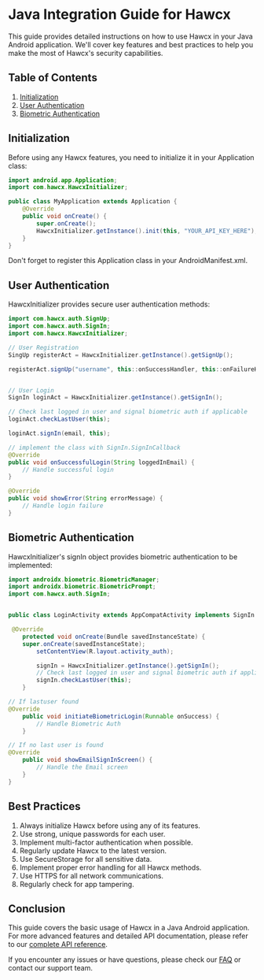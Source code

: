 # Java Integration Guide for Hawcx

This guide provides detailed instructions on how to use Hawcx in your Java Android application. We'll cover key features and best practices to help you make the most of Hawcx's security capabilities.

## Table of Contents

1. [Initialization](#initialization)
2. [User Authentication](#user-authentication)
3. [Biometric Authentication](#biometric-authentication)

## Initialization

Before using any Hawcx features, you need to initialize it in your Application class:

```java
import android.app.Application;
import com.hawcx.HawcxInitializer;

public class MyApplication extends Application {
    @Override
    public void onCreate() {
        super.onCreate();
        HawcxInitializer.getInstance().init(this, "YOUR_API_KEY_HERE");
    }
}
```

Don't forget to register this Application class in your AndroidManifest.xml.

## User Authentication

HawcxInitializer provides secure user authentication methods:

```java
import com.hawcx.auth.SignUp;
import com.hawcx.auth.SignIn;
import com.hawcx.HawcxInitializer;

// User Registration
SingUp registerAct = HawcxInitializer.getInstance().getSignUp();

registerAct.signUp("username", this::onSuccessHandler, this::onFailureHandler);


// User Login
SignIn loginAct = HawcxInitializer.getInstance().getSignIn();

// Check last logged in user and signal biometric auth if applicable
loginAct.checkLastUser(this);

loginAct.signIn(email, this);

// implement the class with SignIn.SignInCallback
@Override
public void onSuccessfulLogin(String loggedInEmail) {
    // Handle successful login
}

@Override
public void showError(String errorMessage) {
    // Handle login failure
}

```

## Biometric Authentication

HawcxInitializer's signIn object provides biometric authentication to be implemented:

```java
import androidx.biometric.BiometricManager;
import androidx.biometric.BiometricPrompt;
import com.hawcx.auth.SignIn;


public class LoginActivity extends AppCompatActivity implements SignIn.SignInCallback {

 @Override
    protected void onCreate(Bundle savedInstanceState) {
    super.onCreate(savedInstanceState);
        setContentView(R.layout.activity_auth);

        signIn = HawcxInitializer.getInstance().getSignIn();
        // Check last logged in user and signal biometric auth if applicable
        signIn.checkLastUser(this);
    }

// If lastuser found
@Override
    public void initiateBiometricLogin(Runnable onSuccess) {
        // Handle Biometric Auth 
    }

// If no last user is found 
@Override
    public void showEmailSignInScreen() {
        // Handle the Email screen
    }
}

```


## Best Practices

1. Always initialize Hawcx before using any of its features.
2. Use strong, unique passwords for each user.
3. Implement multi-factor authentication when possible.
4. Regularly update Hawcx to the latest version.
5. Use SecureStorage for all sensitive data.
6. Implement proper error handling for all Hawcx methods.
7. Use HTTPS for all network communications.
8. Regularly check for app tampering.

## Conclusion

This guide covers the basic usage of Hawcx in a Java Android application. For more advanced features and detailed API documentation, please refer to our [complete API reference](api-reference.md).

If you encounter any issues or have questions, please check our [FAQ](../faqs.md) or contact our support team.
